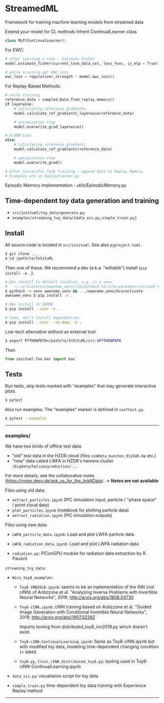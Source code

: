 # StreamedML
Framework for training machine learning models from streamed data

Extend your model for CL methods
Inherit ContinualLearner class

```python
class MLP(ContinualLearner):
```

For EWC:
```python
# after learning a task - Estimate Fisher
model.estimate_fisher(current_task_data_set, loss_func, is_mlp = True)

# while training get EWC Loss
ewc_loss = regularizer_strength * model.ewc_loss()
```

For Replay-Based Methods:
```python
# while training
reference_data = sampled_Data_from_replay_memory()
if layerwise:
    # calculating reference gradients
    model.calculate_ref_gradients_layerwise(reference_data)

    # optimization step
    model.overwrite_grad_layerwise()

# A-GEM Case
else:
    # calculating reference gradients
    model.calculate_ref_gradients(reference_data)

    # optimization step
    model.overwrite_grad()

# After Successful Task Training - append data to Replay Memory
# Examples are in ReplayTrainer.py
```

Episodic Memory implementation - utils/EpisodicMemory.py

## Time-dependent toy data generation and training

* `src/insituml/toy_data/generate.py`
* `examples/streaming_toy_data/{data_vis.py,simple_train.py}`

## Install

All source code is located in `src/insituml`. See also `pyproject.toml`.

```sh
$ git clone ...
$ cd /path/to/InSituML
```

Then one of these. We recommend a dev (a.k.a. "editable") install
(`pip install -e .`).

```sh
# Dev install to default location, e.g. in a venv
#   ~/.virtualenvs/awesome_venv/lib/python3.11/site-packages/insituml-0.0.0.dist-info/
$ python3 -m venv awesome_venv && . ./awesome_venv/bin/activate
awesome_venv $ pip install -e .

# Dev install in $HOME
$ pip install --user -e .

# Same, don't install dependencies
$ pip install --user --no-deps -e .
```

Low-tech alternative without an external tool:

```sh
$ export PYTHONPATH=/path/to/InSituML/src:$PYTHONPATH
```

Then

```py
from insituml.foo.bar import baz
```

## Tests

Run tests, skip tests marked with "examples" that may generate interactive
plots.

```sh
$ pytest
```

Also run examples. The "examples" marker is defined in `conftest.py`.

```sh
$ pytest --examples
```

---
### examples/

We have two kinds of offline test data:

* "old" test data in the HZDR cloud (files `simData_bunches_012345.bp` etc.)
* "new" data called LWFA in HZDR's hemera cluster `/bigdata/hplsim/production/...`

For more details, see the collaborative notes (https://notes.desy.de/ask_us_for_the_link#Data). -> **Notes are not available**

Files using old data:

* `extract_particles.ipynb` (PIC simulation input, particle / "phase space" / point
  cloud data)
* `plot_particles.ipynb` (notebook for plotting particle data)
* `extract_radiation.ipynb` (PIC simulation outputs)

Files using new data:

* `LWFA_particle_data.ipynb`: Load and plot LWFA particle data
* `LWFA_radiation_data.ipynb`: Load and plot LWFA radiation data

* `radiation.py`: PIConGPU module for radiation data extraction by R. Pausch

`streaming_toy_data`:

* `Nico_toy8_examples`:
    * `Toy8-INN2018.ipynb`: seems to be an inplementation of the INN (not cINN) of
      Ardizzone et al. "Analyzing Inverse Problems with Invertible Neural
      Networks", 2019, http://arxiv.org/abs/1808.04730

    * `Toy8-cINN.ipynb`: cINN training based on Ardizzone et al. "Guided Image
      Generation with Conditional Invertible Neural Networks", 2019,
      http://arxiv.org/abs/1907.02392

      Imports tooling from distributed_toy8_inn2019.py which doesn't exist.

    * `Toy8-cINN-ContinualLearning.ipynb`: Same as Toy8-cINN.ipynb but with modified
      toy data, modeling time-dependent changing condition (= label)

    * `toy8.py`, `train_cINN_distributed_toy8.py`: tooling used in Toy8-cINN-ContinualLearning.ipynb

* `data_vis.py`: visualiation script for toy data
* `simple_train.py` time-dependent toy data training with Experience Replay method
---
